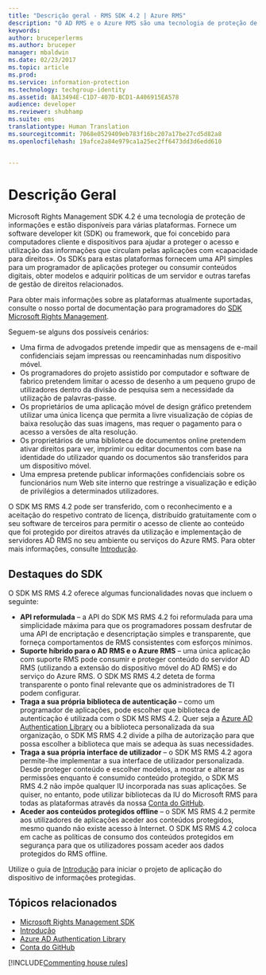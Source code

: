 ```yaml
---
title: "Descrição geral - RMS SDK 4.2 | Azure RMS"
description: "O AD RMS e o Azure RMS são uma tecnologia de proteção de informações que ajudam a salvaguardar as informações digitais contra a utilização não autorizada."
keywords: 
author: bruceperlerms
ms.author: bruceper
manager: mbaldwin
ms.date: 02/23/2017
ms.topic: article
ms.prod: 
ms.service: information-protection
ms.technology: techgroup-identity
ms.assetid: 8A13494E-C1D7-407D-BCD1-A406915EA578
audience: developer
ms.reviewer: shubhamp
ms.suite: ems
translationtype: Human Translation
ms.sourcegitcommit: 7068e0529409eb783f16bc207a17be27cd5d82a8
ms.openlocfilehash: 19afce2a84e979ca1a25ec2ff6473dd3d6edd610


---
```


# <a name="overview"></a>Descrição Geral

Microsoft Rights Management SDK 4.2 é uma tecnologia de proteção de informações e estão disponíveis para várias plataformas.  Fornece um software developer kit (SDK) ou framework, que foi concebido para computadores cliente e dispositivos para ajudar a proteger o acesso e utilização das informações que circulam pelas aplicações com «capacidade para direitos». Os SDKs para estas plataformas fornecem uma API simples para um programador de aplicações proteger ou consumir conteúdos digitais, obter modelos e adquirir políticas de um servidor e outras tarefas de gestão de direitos relacionados.

Para obter mais informações sobre as plataformas atualmente suportadas, consulte o nosso portal de documentação para programadores do [SDK Microsoft Rights Management](active-directory-rights-management-services-multi-platform-thin-client-sdk-portal.md).

Seguem-se alguns dos possíveis cenários:

-   Uma firma de advogados pretende impedir que as mensagens de e-mail confidenciais sejam impressas ou reencaminhadas num dispositivo móvel.
-   Os programadores do projeto assistido por computador e software de fabrico pretendem limitar o acesso de desenho a um pequeno grupo de utilizadores dentro da divisão de pesquisa sem a necessidade da utilização de palavras-passe.
-   Os proprietários de uma aplicação móvel de design gráfico pretendem utilizar uma única licença que permita a livre visualização de cópias de baixa resolução das suas imagens, mas requer o pagamento para o acesso a versões de alta resolução.
-   Os proprietários de uma biblioteca de documentos online pretendem ativar direitos para ver, imprimir ou editar documentos com base na identidade do utilizador quando os documentos são transferidos para um dispositivo móvel.
-   Uma empresa pretende publicar informações confidenciais sobre os funcionários num Web site interno que restringe a visualização e edição de privilégios a determinados utilizadores.

O SDK MS RMS 4.2 pode ser transferido, com o reconhecimento e a aceitação do respetivo contrato de licença, distribuído gratuitamente com o seu software de terceiros para permitir o acesso de cliente ao conteúdo que foi protegido por direitos através da utilização e implementação de servidores AD RMS no seu ambiente ou serviços do Azure RMS. Para obter mais informações, consulte [Introdução](get-started.md).

## <a name="sdk-highlights"></a>Destaques do SDK


O SDK MS RMS 4.2 oferece algumas funcionalidades novas que incluem o seguinte:

-   **API reformulada** – a API do SDK MS RMS 4.2 foi reformulada para uma simplicidade máxima para que os programadores possam desfrutar de uma API de encriptação e desencriptação simples e transparente, que forneça comportamentos de RMS consistentes com esforços mínimos.
-   **Suporte híbrido para o AD RMS e o Azure RMS** – uma única aplicação com suporte RMS pode consumir e proteger conteúdo do servidor AD RMS (utilizando a extensão do dispositivo móvel do AD RMS) e do serviço do Azure RMS. O SDK MS RMS 4.2 deteta de forma transparente o ponto final relevante que os administradores de TI podem configurar.
-   **Traga a sua própria biblioteca de autenticação** – como um programador de aplicações, pode escolher que biblioteca de autenticação é utilizada com o SDK MS RMS 4.2. Quer seja a [Azure AD Authentication Library](https://msdn.microsoft.com/library/jj573266.aspx) ou a biblioteca personalizada da sua organização, o SDK MS RMS 4.2 divide a pilha de autorização para que possa escolher a biblioteca que mais se adequa às suas necessidades.
-   **Traga a sua própria interface de utilizador** – o SDK MS RMS 4.2 agora permite-lhe implementar a sua interface de utilizador personalizada. Desde proteger conteúdo e escolher modelos, a mostrar e alterar as permissões enquanto é consumido conteúdo protegido, o SDK MS RMS 4.2 não impõe qualquer IU incorporada nas suas aplicações. Se quiser, no entanto, pode utilizar bibliotecas da IU do Microsoft RMS para todas as plataformas através da nossa [Conta do GitHub](https://github.com/AzureAD/).
-   **Aceder aos conteúdos protegidos offline** – o SDK MS RMS 4.2 permite aos utilizadores de aplicações aceder aos conteúdos protegidos, mesmo quando não existe acesso à Internet. O SDK MS RMS 4.2 coloca em cache as políticas de consumo dos conteúdos protegidos em segurança para que os utilizadores possam aceder aos dados protegidos do RMS offline.

Utilize o guia de [Introdução](get-started.md) para iniciar o projeto de aplicação do dispositivo de informações protegidas.

## <a name="related-topics"></a>Tópicos relacionados

* [Microsoft Rights Management SDK](active-directory-rights-management-services-multi-platform-thin-client-sdk-portal.md)
* [Introdução](get-started.md)
* [Azure AD Authentication Library](https://msdn.microsoft.com/en-us/library/jj573266.aspx)
* [Conta do GitHub](https://github.com/AzureAD/)

[!INCLUDE[Commenting house rules](../includes/houserules.md)]


<!--HONumber=Jan17_HO1-->



